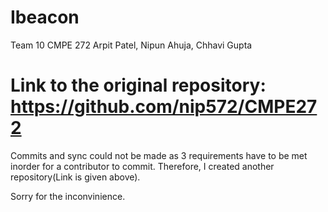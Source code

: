 # Ibeacon
Team 10 CMPE 272 Arpit Patel, Nipun Ahuja, Chhavi Gupta

# Link to the original repository: https://github.com/nip572/CMPE272

 Commits and sync could not be made as 3 requirements have to be met inorder for a contributor to commit. Therefore, I created another repository(Link is given above). 

Sorry for the inconvinience.
